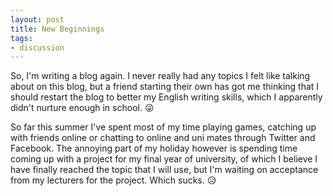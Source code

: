 ```yaml
---
layout: post
title: New Beginnings
tags:
- discussion
---
```


So, I'm writing a blog again. I never really had any topics I felt like talking
about on this blog, but a friend starting their own has got me thinking that I
should restart the blog to better my English writing skills, which I apparently
didn't nurture enough in school. 😜

So far this summer I've spent most of my time playing games, catching up with
friends online or chatting to online and uni mates through Twitter and Facebook.
The annoying part of my holiday however is spending time coming up with a project
for my final year of university, of which I believe I have finally reached the
topic that I will use, but I'm waiting on acceptance from my lecturers for the
project. Which sucks. 😥
